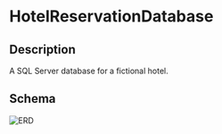 # HotelReservationDatabase
 
## Description
A SQL Server database for a fictional hotel. 

## Schema

![ERD](https://user-images.githubusercontent.com/76139710/151553085-7906799d-fad4-4aac-8074-b4898235cf91.png)

